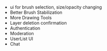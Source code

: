- ui for brush selection, size/opacity changing
- Better Brush Stabilization
- More Drawing Tools
- Layer deletion confirmation
- Authentication
- Moderation
- UserList UI
- Chat